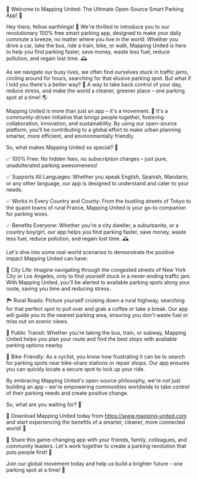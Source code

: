 🚀 Welcome to Mapping United: The Ultimate Open-Source Smart Parking App! 🚀

Hey there, fellow earthlings! 👋 We're thrilled to introduce you to our revolutionary 100% free smart parking app, designed to make your daily commute a breeze, no matter where you live in the world. Whether you drive a car, take the bus, ride a train, bike, or walk, Mapping United is here to help you find parking faster, save money, waste less fuel, reduce pollution, and regain lost time. 🕰️

As we navigate our busy lives, we often find ourselves stuck in traffic jams, circling around for hours, searching for that elusive parking spot. But what if I told you there's a better way? 🔮 A way to take back control of your day, reduce stress, and make the world a cleaner, greener place – one parking spot at a time! 🌎

Mapping United is more than just an app – it's a movement. 💪 It's a community-driven initiative that brings people together, fostering collaboration, innovation, and sustainability. By using our open-source platform, you'll be contributing to a global effort to make urban planning smarter, more efficient, and environmentally friendly.

So, what makes Mapping United so special? 🤔

✅ 100% Free: No hidden fees, no subscription charges – just pure, unadulterated parking awesomeness!

✅ Supports All Languages: Whether you speak English, Spanish, Mandarin, or any other language, our app is designed to understand and cater to your needs.

✅ Works in Every Country and County: From the bustling streets of Tokyo to the quaint towns of rural France, Mapping United is your go-to companion for parking woes.

✅ Benefits Everyone: Whether you're a city dweller, a suburbanite, or a country boy/girl, our app helps you find parking faster, save money, waste less fuel, reduce pollution, and regain lost time. 🕰️

Let's dive into some real-world scenarios to demonstrate the positive impact Mapping United can have:

🌆 City Life: Imagine navigating through the congested streets of New York City or Los Angeles, only to find yourself stuck in a never-ending traffic jam. With Mapping United, you'll be alerted to available parking spots along your route, saving you time and reducing stress.

🏞️ Rural Roads: Picture yourself cruising down a rural highway, searching for that perfect spot to pull over and grab a coffee or take a break. Our app will guide you to the nearest parking area, ensuring you don't waste fuel or miss out on scenic views.

🚂 Public Transit: Whether you're taking the bus, train, or subway, Mapping United helps you plan your route and find the best stops with available parking options nearby.

🌳 Bike-Friendly: As a cyclist, you know how frustrating it can be to search for parking spots near bike-share stations or repair shops. Our app ensures you can quickly locate a secure spot to lock up your ride.

By embracing Mapping United's open-source philosophy, we're not just building an app – we're empowering communities worldwide to take control of their parking needs and create positive change.

So, what are you waiting for? 🎉

📲 Download Mapping United today from https://www.mapping-united.com and start experiencing the benefits of a smarter, cleaner, more connected world! 🌈

🤝 Share this game-changing app with your friends, family, colleagues, and community leaders. Let's work together to create a parking revolution that puts people first! 👫

Join our global movement today and help us build a brighter future – one parking spot at a time! 🚀
